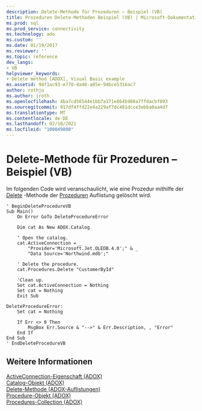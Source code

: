```yaml
---
description: Delete-Methode für Prozeduren – Beispiel (VB)
title: Prozeduren Delete-Methoden Beispiel (VB) | Microsoft-Dokumentation
ms.prod: sql
ms.prod_service: connectivity
ms.technology: ado
ms.custom: ''
ms.date: 01/19/2017
ms.reviewer: ''
ms.topic: reference
dev_langs:
- VB
helpviewer_keywords:
- Delete method [ADOX], Visual Basic example
ms.assetid: 94f1ac93-e778-4a40-a85e-94bce5316ac7
author: rothja
ms.author: jroth
ms.openlocfilehash: 4ba7cd56544e1bb7a171e864b908a7ffdacbf093
ms.sourcegitcommit: 917df4ffd22e4a229af7dc481dcce3ebba0aa4d7
ms.translationtype: MT
ms.contentlocale: de-DE
ms.lasthandoff: 02/10/2021
ms.locfileid: "100049800"
---
```

# <a name="procedures-delete-method-example-vb"></a>Delete-Methode für Prozeduren – Beispiel (VB)
Im folgenden Code wird veranschaulicht, wie eine Prozedur mithilfe der [Delete](./delete-method-adox-collections.md) -Methode der [Prozeduren](./procedures-collection-adox.md) Auflistung gelöscht wird.  
  
```  
' BeginDeleteProcedureVB  
Sub Main()  
    On Error GoTo DeleteProcedureError  
  
    Dim cat As New ADOX.Catalog  
  
    ' Open the catalog.  
    cat.ActiveConnection = _  
        "Provider='Microsoft.Jet.OLEDB.4.0';" & _  
        "Data Source='Northwind.mdb';"  
  
    ' Delete the procedure.  
    cat.Procedures.Delete "CustomerById"  
  
    'Clean up.  
    Set cat.ActiveConnection = Nothing  
    Set cat = Nothing  
    Exit Sub  
  
DeleteProcedureError:  
    Set cat = Nothing  
  
    If Err <> 0 Then  
        MsgBox Err.Source & "-->" & Err.Description, , "Error"  
    End If  
End Sub  
' EndDeleteProcedureVB  
```  
  
## <a name="see-also"></a>Weitere Informationen  
 [ActiveConnection-Eigenschaft (ADOX)](./activeconnection-property-adox.md)   
 [Catalog-Objekt (ADOX)](./catalog-object-adox.md)   
 [Delete-Methode (ADOX-Auflistungen)](./delete-method-adox-collections.md)   
 [Procedure-Objekt (ADOX)](./procedure-object-adox.md)   
 [Procedures-Collection (ADOX)](./procedures-collection-adox.md)